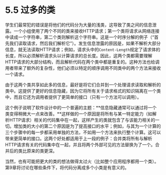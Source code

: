 # 5.5 过多的类

学生们最常犯的错误是将他们的代码分为大量的浅类，这导致了类之间的信息泄露。一个小组使用了两个不同的类来接收HTTP请求；第一个类将请求从网络连接中读成一个字符串，第二个类则解析这个字符串。这是一个时序分解的例子（“首先我们读取请求，然后我们解析它”）。发生信息泄露的原因是，如果不解析大部分信息，就无法读取HTTP请求；例如，请求头中的`Content-Length`规定了请求体的长度，所以必须解析请求头以计算请求的总长度。因此，这两个类都需要理解HTTP请求的大部分结构，而且解析代码在两个类中都是重复的。这种方法也给调用者带来了额外的复杂性，他们必须以特定的顺序调用不同类中的两个方法来接收一个请求。

由于这两个类共享如此多的信息，最好是将它们合并到一个处理请求读取和解析的类中。这提供了更好的信息隐藏，因为它将所有关于请求格式的知识隔离在一个类中，而且它还为调用者提供了更简单的接口（只有一个方法可以调用）。

这个例子说明了软件设计中的一个普遍的主题：**信息隐藏通常可以通过将一个类变得稍微大一点来改善。**这样做的一个原因是将所有与某一特定能力（如解析HTTP请求）相关的代码集中在一起，这样产生的类就包含了与该能力相关的一切。增加类的大小的第二个原因是为了提高接口的水平；例如，与其为一个计算的三个步骤中的每一步都采用单独的方法，不如用一个方法来执行整个计算。这可以带来更简单的接口。这两个好处都适用于上一段的例子：合并类将所有与解析HTTP请求有关的代码集中在一起，并且将两个外部可见的方法替换为了一个。合并后的类比原来的类更深。

当然，也有可能把更大的类的想法做得太过火（比如整个应用程序都用一个类）。第9章将讨论在哪些条件下，将代码分离成多个小类是有意义的。&#x20;

